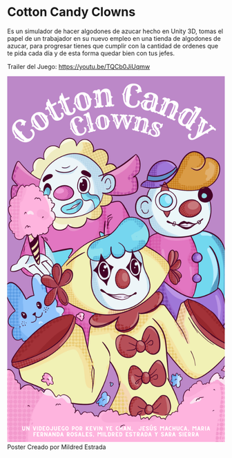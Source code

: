 
# Cotton Candy Clowns

Es un simulador de hacer algodones de azucar hecho en Unity 3D, tomas el papel de un trabajador en su nuevo empleo en una tienda de algodones de azucar, para progresar tienes que cumplir con la cantidad de ordenes que te pida cada día y de esta forma quedar bien con tus jefes.

Trailer del Juego: https://youtu.be/TQCb0JiUqmw



![Poster Creado por Mildred Estrada](Assets/Cotton_Candy_Clowns_Poster.png) Poster Creado por Mildred Estrada
